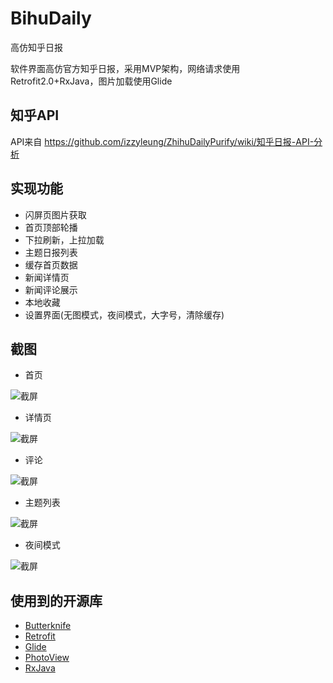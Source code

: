 # BihuDaily
高仿知乎日报

软件界面高仿官方知乎日报，采用MVP架构，网络请求使用Retrofit2.0+RxJava，图片加载使用Glide


## 知乎API

API来自 https://github.com/izzyleung/ZhihuDailyPurify/wiki/知乎日报-API-分析 

## 实现功能

* 闪屏页图片获取
* 首页顶部轮播
* 下拉刷新，上拉加载
* 主题日报列表
* 缓存首页数据
* 新闻详情页
* 新闻评论展示
* 本地收藏
* 设置界面(无图模式，夜间模式，大字号，清除缓存)

## 截图

* 首页

![截屏][1]

* 详情页

![截屏][2]

* 评论

![截屏][3]

* 主题列表

![截屏][4]

* 夜间模式

![截屏][5]


## 使用到的开源库
* [Butterknife](https://github.com/JakeWharton/butterknife)
* [Retrofit](https://github.com/square/retrofit)
* [Glide](https://github.com/bumptech/glide)
* [PhotoView](https://github.com/chrisbanes/PhotoView)
* [RxJava](https://github.com/ReactiveX/RxJava)

[1]: https://github.com/WhiteDG/BihuDaily/blob/master/screenshot/index.jpg
[2]: https://github.com/WhiteDG/BihuDaily/blob/master/screenshot/content.jpg
[3]: https://github.com/WhiteDG/BihuDaily/blob/master/screenshot/comment.jpg
[4]: https://github.com/WhiteDG/BihuDaily/blob/master/screenshot/theme.jpg
[5]: https://github.com/WhiteDG/BihuDaily/blob/master/screenshot/night.jpg
